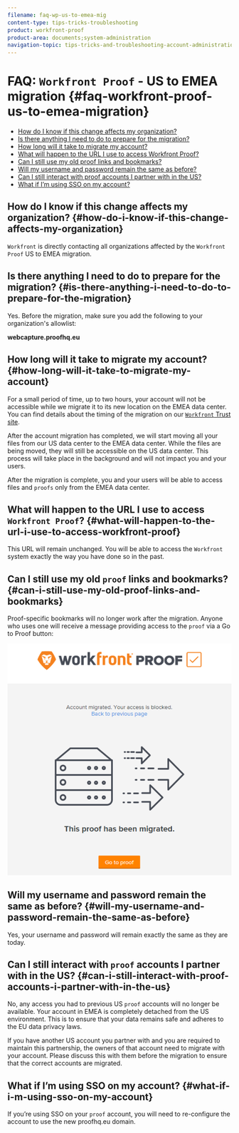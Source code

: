 ```yaml
---
filename: faq-wp-us-to-emea-mig
content-type: tips-tricks-troubleshooting
product: workfront-proof
product-area: documents;system-administration
navigation-topic: tips-tricks-and-troubleshooting-account-administration-workfront-proof
---
```





# FAQ: `Workfront Proof` - US to EMEA migration {#faq-workfront-proof-us-to-emea-migration}




* [How do I know if this change affects my organization?](#how-do-i-know) 
* [Is there anything I need to do to prepare for the migration?](#prepare) 
* [How long will it take to migrate my account?](#how-long) 
* [What will happen to the URL I use to access Workfront Proof?](#what-happens-to-url) 
* [Can I still use my old proof links and bookmarks?](#use-bookmarks) 
* [Will my username and password remain the same as before?](#username-password) 
* [Can I still interact with proof accounts I partner with in the US?](#partner) 
* [What if I’m using SSO on my account?](#sso) 




## How do I know if this change affects my organization? {#how-do-i-know-if-this-change-affects-my-organization}

`Workfront` is directly contacting all organizations affected by the `Workfront Proof` US to EMEA migration.


## Is there anything I need to do to prepare for the migration? {#is-there-anything-i-need-to-do-to-prepare-for-the-migration}

Yes. Before the migration, make sure you add the following to your organization's allowlist:


**webcapture.proofhq.eu** 


## How long will it take to migrate my account? {#how-long-will-it-take-to-migrate-my-account}

For a small period of time, up to two hours, your account will not be accessible while we migrate it to its new location on the EMEA data center. You can find details about the timing of the migration on our [ `Workfront` Trust site](https://trust.workfront.com/).&nbsp;


After the account migration has completed, we will start moving all your files from our US data center to the EMEA data center. While the files are being moved, they will still be accessible on the US data center.&nbsp;This process will take place in the background and will not impact you and your users.


After the migration is complete, you and your users will be able to access files and `proofs` only from the EMEA data center.&nbsp;


## What will happen to the URL I use to access `Workfront Proof`? {#what-will-happen-to-the-url-i-use-to-access-workfront-proof}

This URL will remain unchanged. You will be able to access the `Workfront` system exactly the way you have done so in the past.


## Can I still use my old `proof` links and bookmarks? {#can-i-still-use-my-old-proof-links-and-bookmarks}

Proof-specific bookmarks will no longer work after the migration. Anyone who uses one will receive a message providing access to the `proof` via a Go to Proof button:


![This_proof_has_been_migrated.png](assets/this-proof-has-been-migrated.png)




## Will my username and password remain the same as before? {#will-my-username-and-password-remain-the-same-as-before}

Yes, your username and password will remain exactly the same as they are today.


## Can I still interact with `proof` accounts I partner with in the US? {#can-i-still-interact-with-proof-accounts-i-partner-with-in-the-us}

No, any access you had to previous US `proof` accounts will no longer be available. Your account in EMEA is completely detached from the US environment. This is to ensure that your data remains safe and adheres to the EU data privacy laws.


If you have another US account you partner with and you are required to maintain this partnership, the owners of that account need to migrate with your account. Please discuss this with them before the migration to ensure that the correct accounts are migrated.


## What if I’m using SSO on my account? {#what-if-i-m-using-sso-on-my-account}

If you’re using SSO on your `proof` account, you will need to re-configure the account to use the new proofhq.eu domain.
